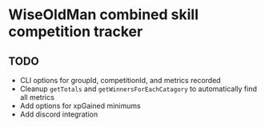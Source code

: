 # WiseOldMan combined skill competition tracker

## TODO

- CLI options for groupId, competitionId, and metrics recorded
- Cleanup `getTotals` and `getWinnersForEachCatagory` to automatically find all metrics
- Add options for xpGained minimums
- Add discord integration
